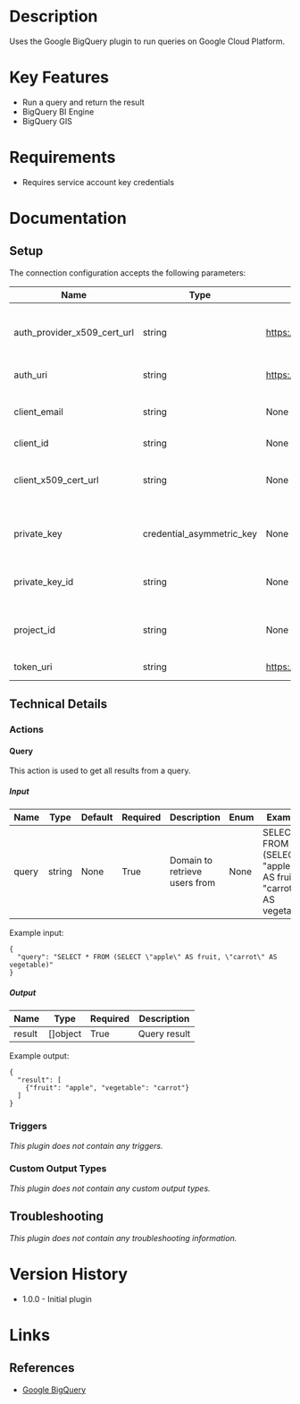 # Description

Uses the Google BigQuery plugin to run queries on Google Cloud Platform.

# Key Features

* Run a query and return the result
* BigQuery BI Engine
* BigQuery GIS

# Requirements

* Requires service account key credentials

# Documentation

## Setup

The connection configuration accepts the following parameters:

|Name|Type|Default|Required|Description|Enum|Example|
|----|----|-------|--------|-----------|----|-------|
|auth_provider_x509_cert_url|string|https://www.googleapis.com/oauth2/v1/certs|False|OAUTH2 Auth Provider x509 Cert URL|None|https://www.googleapis.com/oauth2/v1/certs|
|auth_uri|string|https://accounts.google.com/o/oauth2/auth|True|OAUTH2 Auth URI|None|https://accounts.google.com/o/oauth2/auth|
|client_email|string|None|True|Client email from service credentials|None|user@example.com|
|client_id|string|None|True|Client ID|None|111111111111111111111|
|client_x509_cert_url|string|None|True|Client certificate URL from service credentials|None|https://www.googleapis.com/robot/v1/metadata/x509/user%40example.com|
|private_key|credential_asymmetric_key|None|True|Private Key from service credentials|None|{"privateKey": "-----BEGIN PRIVATE KEY-----\nMIIEvQIBEFENByuihkiY9w0BAQAZAAAAAAbb3AbHDbS09uUlXOLPH\n+AAAAAAA1bbAAAAAbAbb11=\n-----END PRIVATE KEY-----\n}|
|private_key_id|string|None|True|Private Key ID from service credentials|None|18181818e18181c181d1e18cee1b8e18c1818d1a|
|project_id|string|None|True|Project ID from service credentials|None|spherical-voice-171717|
|token_uri|string|https://oauth2.googleapis.com/token|False|OAUTH2 Token URI|None|https://oauth2.googleapis.com/token|

## Technical Details

### Actions

#### Query

This action is used to get all results from a query.

##### Input

|Name|Type|Default|Required|Description|Enum|Example|
|----|----|-------|--------|-----------|----|-------|
|query|string|None|True|Domain to retrieve users from|None|SELECT * FROM (SELECT "apple" AS fruit, "carrot" AS vegetable)|

Example input:

```
{
  "query": "SELECT * FROM (SELECT \"apple\" AS fruit, \"carrot\" AS vegetable)"
}
```

##### Output

|Name|Type|Required|Description|
|----|----|--------|-----------|
|result|[]object|True|Query result|

Example output:

```
{
  "result": [
    {"fruit": "apple", "vegetable": "carrot"}
  ]
}

```

### Triggers

_This plugin does not contain any triggers._

### Custom Output Types

_This plugin does not contain any custom output types._
## Troubleshooting

_This plugin does not contain any troubleshooting information._

# Version History

* 1.0.0 - Initial plugin

# Links

## References

* [Google BigQuery](https://cloud.google.com/bigquery)
